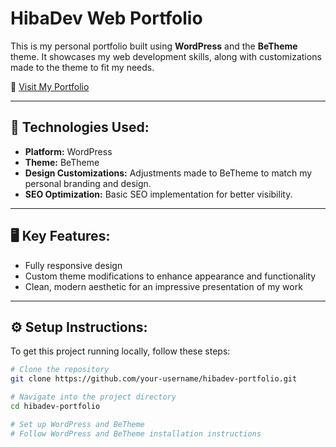 # HibaDev Web Portfolio

This is my personal portfolio built using **WordPress** and the **BeTheme** theme. It showcases my web development skills, along with customizations made to the theme to fit my needs.

🔗 [Visit My Portfolio](https://hiba.dev)

---

## 🚀 Technologies Used:
- **Platform:** WordPress
- **Theme:** BeTheme
- **Design Customizations:** Adjustments made to BeTheme to match my personal branding and design.
- **SEO Optimization:** Basic SEO implementation for better visibility.

---

## 🖥️ Key Features:
- Fully responsive design
- Custom theme modifications to enhance appearance and functionality
- Clean, modern aesthetic for an impressive presentation of my work

---

## ⚙️ Setup Instructions:
To get this project running locally, follow these steps:

```bash
# Clone the repository
git clone https://github.com/your-username/hibadev-portfolio.git

# Navigate into the project directory
cd hibadev-portfolio

# Set up WordPress and BeTheme
# Follow WordPress and BeTheme installation instructions
